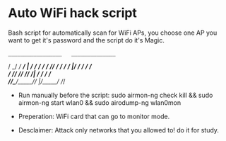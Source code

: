 # Auto WiFi hack script

Bash script for automatically scan for WiFi APs, you choose one AP you want to get it's password 
and the script do it's Magic. 
    
    _________________   ______________
   /  _/ ____/ ____/ | / / ____/_  __/
   / // /   / __/ /  |/ / __/   / /   
 _/ // /___/ /___/ /|  / /___  / /    
/___/\____/_____/_/ |_/_____/ /_/   






* Run manually before the script: 
sudo airmon-ng check kill && sudo airmon-ng start wlan0 && sudo airodump-ng wlan0mon

* Preperation:
WiFi card that can go to monitor mode.

 * Desclaimer:
 Attack only networks that you allowed to! do it for study.



